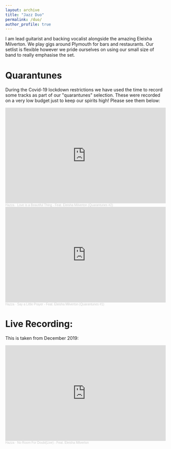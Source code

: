 ```yaml
---
layout: archive
title: "Jazz Duo"
permalink: /duo/
author_profile: true
---
```

I am lead guitarist and backing vocalist alongside the amazing Eleisha Milverton. We play gigs around Plymouth for bars and restaurants. Our setlist is flexible however we pride ourselves on using our small size of band to really emphasise the set.

Quarantunes
======

During the Covid-19 lockdown restrictions we have used the time to record some tracks as part of our "quarantunes" selection. These were recorded on a very low budget just to keep our spirits high! Please see them below:
<iframe width="100%" height="300" scrolling="no" frameborder="no" allow="autoplay" src="https://w.soundcloud.com/player/?url=https%3A//api.soundcloud.com/tracks/822927277&color=%23ff5500&auto_play=false&hide_related=false&show_comments=true&show_user=true&show_reposts=false&show_teaser=true&visual=true"></iframe><div style="font-size: 10px; color: #cccccc;line-break: anywhere;word-break: normal;overflow: hidden;white-space: nowrap;text-overflow: ellipsis; font-family: Interstate,Lucida Grande,Lucida Sans Unicode,Lucida Sans,Garuda,Verdana,Tahoma,sans-serif;font-weight: 100;"><a href="https://soundcloud.com/harriet-drury-1" title="Hazza" target="_blank" style="color: #cccccc; text-decoration: none;">Hazza</a> · <a href="https://soundcloud.com/harriet-drury-1/love-is-a-beautiful-thing-feat-eleisha-milvertonquarantunes-2" title="Love is a Beautiful Thing - Feat. Eleisha Milverton (Quarantunes #2)" target="_blank" style="color: #cccccc; text-decoration: none;">Love is a Beautiful Thing - Feat. Eleisha Milverton (Quarantunes #2)</a></div>

<iframe width="100%" height="300" scrolling="no" frameborder="no" allow="autoplay" src="https://w.soundcloud.com/player/?url=https%3A//api.soundcloud.com/tracks/786962416&color=%23ff5500&auto_play=false&hide_related=false&show_comments=true&show_user=true&show_reposts=false&show_teaser=true&visual=true"></iframe><div style="font-size: 10px; color: #cccccc;line-break: anywhere;word-break: normal;overflow: hidden;white-space: nowrap;text-overflow: ellipsis; font-family: Interstate,Lucida Grande,Lucida Sans Unicode,Lucida Sans,Garuda,Verdana,Tahoma,sans-serif;font-weight: 100;"><a href="https://soundcloud.com/harriet-drury-1" title="Hazza" target="_blank" style="color: #cccccc; text-decoration: none;">Hazza</a> · <a href="https://soundcloud.com/harriet-drury-1/say-a-little-prayer-feat-eleisha-milverton" title="Say a Little Prayer - Feat. Eleisha Milverton (Quarantunes #1)" target="_blank" style="color: #cccccc; text-decoration: none;">Say a Little Prayer - Feat. Eleisha Milverton (Quarantunes #1)</a></div>

Live Recording:
======

This is taken from December 2019:
<iframe width="100%" height="300" scrolling="no" frameborder="no" allow="autoplay" src="https://w.soundcloud.com/player/?url=https%3A//api.soundcloud.com/tracks/729639745&color=%23ff5500&auto_play=false&hide_related=false&show_comments=true&show_user=true&show_reposts=false&show_teaser=true&visual=true"></iframe><div style="font-size: 10px; color: #cccccc;line-break: anywhere;word-break: normal;overflow: hidden;white-space: nowrap;text-overflow: ellipsis; font-family: Interstate,Lucida Grande,Lucida Sans Unicode,Lucida Sans,Garuda,Verdana,Tahoma,sans-serif;font-weight: 100;"><a href="https://soundcloud.com/harriet-drury-1" title="Hazza" target="_blank" style="color: #cccccc; text-decoration: none;">Hazza</a> · <a href="https://soundcloud.com/harriet-drury-1/no-room-for-doubt" title="No Room For Doubt(Live) - Feat. Eleisha Milverton" target="_blank" style="color: #cccccc; text-decoration: none;">No Room For Doubt(Live) - Feat. Eleisha Milverton</a></div>


